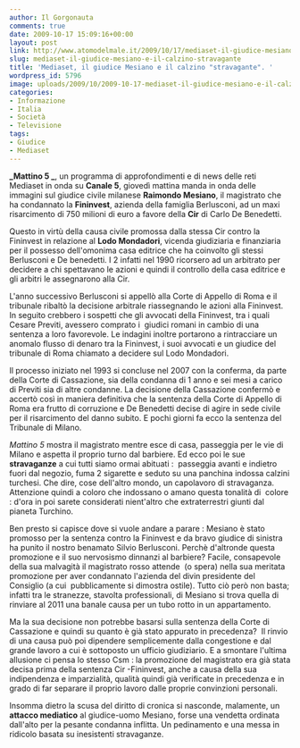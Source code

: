 ```yaml
---
author: Il Gorgonauta
comments: true
date: 2009-10-17 15:09:16+00:00
layout: post
link: http://www.atomodelmale.it/2009/10/17/mediaset-il-giudice-mesiano-e-il-calzino-stravagante/
slug: mediaset-il-giudice-mesiano-e-il-calzino-stravagante
title: 'Mediaset, il giudice Mesiano e il calzino "stravagante". '
wordpress_id: 5796
image: uploads/2009/10/2009-10-17-mediaset-il-giudice-mesiano-e-il-calzino-stravagante.jpg
categories:
- Informazione
- Italia
- Società
- Televisione
tags:
- Giudice
- Mediaset
---
```


**_Mattino 5 _**, un programma di approfondimenti e di news delle reti Mediaset in onda su **Canale 5**, giovedì mattina manda in onda delle immagini sul giudice civile milanese **Raimondo Mesiano**, il magistrato che ha condannato la **Fininvest**, azienda della famiglia Berlusconi, ad un maxi risarcimento di 750 milioni di euro a favore della **Cir** di Carlo De Benedetti.

Questo in virtù della causa civile promossa dalla stessa Cir contro la Fininvest in relazione al **Lodo Mondadori**, vicenda giudiziaria e finanziaria per il possesso dell'omonima casa editrice che ha coinvolto gli stessi Berlusconi e De benedetti. I 2 infatti nel 1990 ricorsero ad un arbitrato per decidere a chi spettavano le azioni e quindi il controllo della casa editrice e gli arbitri le assegnarono alla Cir.

L'anno successivo Berlusconi si appellò alla Corte di Appello di Roma e il tribunale ribaltò la decisione arbitrale riassegnando le azioni alla Fininvest. In seguito crebbero i sospetti che gli avvocati della Fininvest, tra i quali Cesare Previti, avessero comprato i  giudici romani in cambio di una sentenza a loro favorevole. Le indagini inoltre portarono a rintracciare un anomalo flusso di denaro tra la Fininvest, i suoi avvocati e un giudice del tribunale di Roma chiamato a decidere sul Lodo Mondadori.

Il processo iniziato nel 1993 si concluse nel 2007 con la conferma, da parte della Corte di Cassazione, sia della condanna di 1 anno e sei mesi a carico di Previti sia di altre condanne. La decisione della Cassazione confermò e accertò così in maniera definitiva che la sentenza della Corte di Appello di Roma era frutto di corruzione e De Benedetti decise di agire in sede civile per il risarcimento del danno subito. E pochi giorni fa ecco la sentenza del Tribunale di Milano.

_Mattino 5_ mostra il magistrato mentre esce di casa, passeggia per le vie di Milano e aspetta il proprio turno dal barbiere. Ed ecco poi le sue **stravaganze** a cui tutti siamo ormai abituati :  passeggia avanti e indietro fuori dal negozio, fuma 2 sigarette e seduto su una panchina indossa calzini turchesi. Che dire, cose dell'altro mondo, un capolavoro di stravaganza. Attenzione quindi a coloro che indossano o amano questa tonalità di  colore : d'ora in poi sarete considerati nient'altro che extraterrestri giunti dal pianeta Turchino.

Ben presto si capisce dove si vuole andare a parare : Mesiano è stato promosso per la sentenza contro la Fininvest e da bravo giudice di sinistra ha punito il nostro benamato Silvio Berlusconi. Perchè d'altronde questa promozione e il suo nervosismo dinnanzi al barbiere? Facile, consapevole della sua malvagità il magistrato rosso attende  (o spera) nella sua meritata promozione per aver condannato l'azienda del divin presidente del Consiglio (a cui  pubblicamente si dimostra ostile). Tutto ciò però non basta; infatti tra le stranezze, stavolta professionali, di Mesiano si trova quella di rinviare al 2011 una banale causa per un tubo rotto in un appartamento.

Ma la sua decisione non potrebbe basarsi sulla sentenza della Corte di Cassazione e quindi su quanto è già stato appurato in precedenza?  Il rinvio di una causa può poi dipendere semplicemente dalla congestione e dal grande lavoro a cui è sottoposto un ufficio giudiziario. E a smontare l'ultima allusione ci pensa lo stesso Csm : la promozione del magistrato era già stata decisa prima della sentenza Cir -Fininvest, anche a causa della sua indipendenza e imparzialità, qualità quindi già verificate in precedenza e in grado di far separare il  proprio lavoro dalle proprie convinzioni personali.

Insomma dietro la scusa del diritto di cronica si nasconde, malamente, un **attacco mediatico** al giudice-uomo Mesiano, forse una vendetta ordinata dall'alto per la pesante condanna inflitta. Un pedinamento e una messa in ridicolo basata su inesistenti stravaganze.
